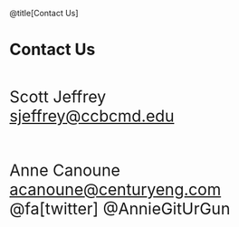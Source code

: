 <div class="slide-bg-style-left"></div><div class="slide-bg-style-right"></div>

@title[Contact Us]

# Contact Us

<br>

<span style="font-size:28px">Scott Jeffrey</span><br>
<span style="font-size:28px">sjeffrey@ccbcmd.edu</span>

<br/>
<br/>

<span style="font-size:28px">Anne Canoune</span><br>
<span style="font-size:28px">acanoune@centuryeng.com</span><br>
<span style="font-size:28px">@fa[twitter] @AnnieGitUrGun</span>
